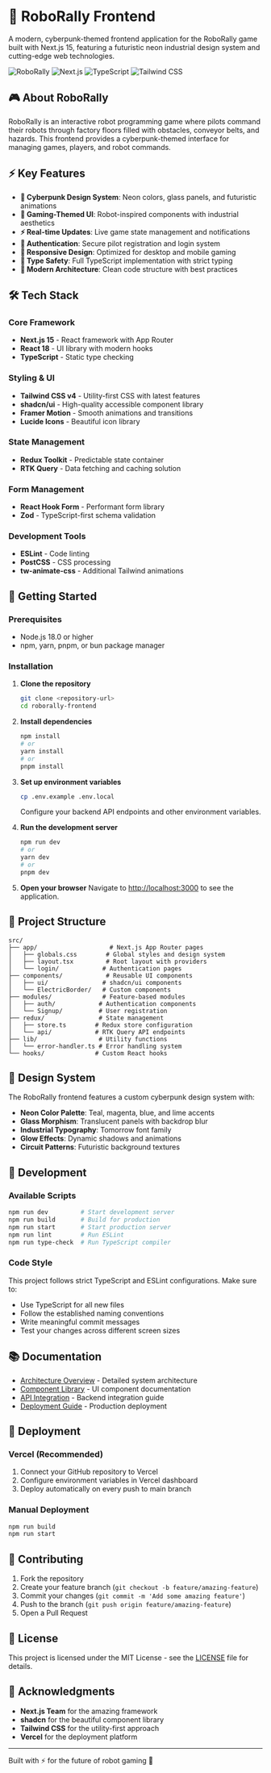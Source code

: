 # 🤖 RoboRally Frontend

A modern, cyberpunk-themed frontend application for the RoboRally game built with Next.js 15, featuring a futuristic neon industrial design system and cutting-edge web technologies.

![RoboRally](https://img.shields.io/badge/Game-RoboRally-neon?style=for-the-badge&logo=robot&logoColor=cyan)
![Next.js](https://img.shields.io/badge/Next.js-15-black?style=for-the-badge&logo=next.js&logoColor=white)
![TypeScript](https://img.shields.io/badge/TypeScript-007ACC?style=for-the-badge&logo=typescript&logoColor=white)
![Tailwind CSS](https://img.shields.io/badge/Tailwind_CSS-V4-38B2AC?style=for-the-badge&logo=tailwind-css&logoColor=white)

## 🎮 About RoboRally

RoboRally is an interactive robot programming game where pilots command their robots through factory floors filled with obstacles, conveyor belts, and hazards. This frontend provides a cyberpunk-themed interface for managing games, players, and robot commands.

## ⚡ Key Features

- **🎨 Cyberpunk Design System**: Neon colors, glass panels, and futuristic animations
- **🤖 Gaming-Themed UI**: Robot-inspired components with industrial aesthetics
- **⚡ Real-time Updates**: Live game state management and notifications
- **🔐 Authentication**: Secure pilot registration and login system
- **📱 Responsive Design**: Optimized for desktop and mobile gaming
- **🎯 Type Safety**: Full TypeScript implementation with strict typing
- **🚀 Modern Architecture**: Clean code structure with best practices

## 🛠️ Tech Stack

### Core Framework

- **Next.js 15** - React framework with App Router
- **React 18** - UI library with modern hooks
- **TypeScript** - Static type checking

### Styling & UI

- **Tailwind CSS v4** - Utility-first CSS with latest features
- **shadcn/ui** - High-quality accessible component library
- **Framer Motion** - Smooth animations and transitions
- **Lucide Icons** - Beautiful icon library

### State Management

- **Redux Toolkit** - Predictable state container
- **RTK Query** - Data fetching and caching solution

### Form Management

- **React Hook Form** - Performant form library
- **Zod** - TypeScript-first schema validation

### Development Tools

- **ESLint** - Code linting
- **PostCSS** - CSS processing
- **tw-animate-css** - Additional Tailwind animations

## 🚀 Getting Started

### Prerequisites

- Node.js 18.0 or higher
- npm, yarn, pnpm, or bun package manager

### Installation

1. **Clone the repository**

   ```bash
   git clone <repository-url>
   cd roborally-frontend
   ```

2. **Install dependencies**

   ```bash
   npm install
   # or
   yarn install
   # or
   pnpm install
   ```

3. **Set up environment variables**

   ```bash
   cp .env.example .env.local
   ```

   Configure your backend API endpoints and other environment variables.

4. **Run the development server**

   ```bash
   npm run dev
   # or
   yarn dev
   # or
   pnpm dev
   ```

5. **Open your browser**
   Navigate to [http://localhost:3000](http://localhost:3000) to see the application.

## 📁 Project Structure

```
src/
├── app/                    # Next.js App Router pages
│   ├── globals.css        # Global styles and design system
│   ├── layout.tsx         # Root layout with providers
│   └── login/            # Authentication pages
├── components/            # Reusable UI components
│   ├── ui/               # shadcn/ui components
│   └── ElectricBorder/   # Custom components
├── modules/              # Feature-based modules
│   ├── auth/            # Authentication components
│   └── Signup/          # User registration
├── redux/               # State management
│   ├── store.ts        # Redux store configuration
│   └── api/            # RTK Query API endpoints
├── lib/                 # Utility functions
│   └── error-handler.ts # Error handling system
└── hooks/              # Custom React hooks
```

## 🎨 Design System

The RoboRally frontend features a custom cyberpunk design system with:

- **Neon Color Palette**: Teal, magenta, blue, and lime accents
- **Glass Morphism**: Translucent panels with backdrop blur
- **Industrial Typography**: Tomorrow font family
- **Glow Effects**: Dynamic shadows and animations
- **Circuit Patterns**: Futuristic background textures

## 🔧 Development

### Available Scripts

```bash
npm run dev         # Start development server
npm run build       # Build for production
npm run start       # Start production server
npm run lint        # Run ESLint
npm run type-check  # Run TypeScript compiler
```

### Code Style

This project follows strict TypeScript and ESLint configurations. Make sure to:

- Use TypeScript for all new files
- Follow the established naming conventions
- Write meaningful commit messages
- Test your changes across different screen sizes

## 📚 Documentation

- [Architecture Overview](./ARCHITECTURE.md) - Detailed system architecture
- [Component Library](./docs/components.md) - UI component documentation
- [API Integration](./docs/api.md) - Backend integration guide
- [Deployment Guide](./docs/deployment.md) - Production deployment

## 🚀 Deployment

### Vercel (Recommended)

1. Connect your GitHub repository to Vercel
2. Configure environment variables in Vercel dashboard
3. Deploy automatically on every push to main branch

### Manual Deployment

```bash
npm run build
npm run start
```

## 🤝 Contributing

1. Fork the repository
2. Create your feature branch (`git checkout -b feature/amazing-feature`)
3. Commit your changes (`git commit -m 'Add some amazing feature'`)
4. Push to the branch (`git push origin feature/amazing-feature`)
5. Open a Pull Request

## 📄 License

This project is licensed under the MIT License - see the [LICENSE](LICENSE) file for details.

## 🙏 Acknowledgments

- **Next.js Team** for the amazing framework
- **shadcn** for the beautiful component library
- **Tailwind CSS** for the utility-first approach
- **Vercel** for the deployment platform

---

Built with ⚡ for the future of robot gaming 🤖
